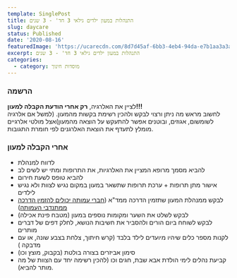 ```yaml
---
template: SinglePost
title: התנהלות במעון ילדים גילאי 3 חד' - 3 שנים
slug: daycare
status: Published
date: '2020-08-16'
featuredImage: 'https://ucarecdn.com/8d7d45af-6bb3-4eb4-94da-e7b1aa3a3ae3/'
excerpt: התנהלות במעון ילדים גילאי 3 חד' - 3 שנים
categories:
  - category: מוסדות חינוך
---
```

### הרשמה

לציין את האלרגיה, **רק אחרי הודעת הקבלה למעון!!!**\
לחשוב מראש מה ניתן ורצוי לבקש ולהכין רשימת בקשות מהמעון.  (למשל אם אלרגיה לשומשום, אגוזים, ובוטנים אפשר להתעקש על הוצאה מהמעון)אצל מולטי אלרגיים מומלץ לתעדף את הוצאת האלרגנים לפי חומרת התגובות.

### אחרי הקבלה למעון

* לדווח למנהלת
* להביא מסמך מרופא המציין את האלרגיות, את התרופות ומתי יש לשים לב 
* להביא טופס לשעת חירום
* אישור מתן תרופות + ערכת תרופות שתשאר במעון במקום נגיש לצוות ולא נגיש לילדים
* לבקש ממנהלת המעון שתזמין הדרכה ממד"א ([חברי עמותה יכולים להזמין הדרכה ממתנדבי העמותה](/contact))
* לבקש לשלט את השער ומקומות נוספים במעון (מטבח פינת אכילה)
* לבקש לשוחח ביום הורים ולהסביר את חשיבות הנושא, לחלק דפים של דברים מותרים
* לקנות מספר כלים שיהיו מיועדים לילד בלבד (קרש חיתוך, צלחת בצבע שונה, או עם מדבקה )
* סימון אביזרים בצורה בולטת (בקבוק, מוצץ וכו)
* קביעת נהלים לימי הולדת אבא שבת, חגים וכו (להכין רשימה יחד עם הצוות של מה מותר להביא).
